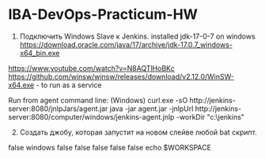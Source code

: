 # IBA-DevOps-Practicum-HW

1. Подключить Windows Slave к Jenkins.
installed jdk-17-0-7 on windows
https://download.oracle.com/java/17/archive/jdk-17.0.7_windows-x64_bin.exe

https://www.youtube.com/watch?v=N8AQTlHoBKc
https://github.com/winsw/winsw/releases/download/v2.12.0/WinSW-x64.exe - to run as a service


Run from agent command line: (Windows) 
curl.exe -sO http://jenkins-server:8080/jnlpJars/agent.jar
java -jar agent.jar -jnlpUrl http://jenkins-server:8080/computer/windows/jenkins-agent.jnlp -workDir "c:\jenkins"


2. Создать джобу, которая запустит на новом слейве любой bat скрипт.

<?xml version='1.1' encoding='UTF-8'?>
<project>
  <description></description>
  <keepDependencies>false</keepDependencies>
  <properties/>
  <scm class="hudson.scm.NullSCM"/>
  <assignedNode>windows</assignedNode>
  <canRoam>false</canRoam>
  <disabled>false</disabled>
  <blockBuildWhenDownstreamBuilding>false</blockBuildWhenDownstreamBuilding>
  <blockBuildWhenUpstreamBuilding>false</blockBuildWhenUpstreamBuilding>
  <triggers/>
  <concurrentBuild>false</concurrentBuild>
  <builders>
    <hudson.tasks.BatchFile>
      <command>echo $WORKSPACE</command>
      <configuredLocalRules/>
    </hudson.tasks.BatchFile>
  </builders>
  <publishers/>
  <buildWrappers/>
</project>

